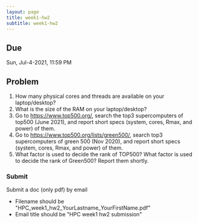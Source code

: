 ```yaml
---
layout: page
title: week1-hw2
subtitle: week1-hw2
---
```


## Due
Sun, Jul-4-2021, 11:59 PM

## Problem
1. How many physical cores and threads are available on your laptop/desktop? 
2. What is the size of the RAM on your laptop/desktop?
3. Go to <https://www.top500.org/>, search the top3 supercomputers of top500 (June 2021), and report short specs (system, cores, Rmax, and power) of them.
4. Go to <https://www.top500.org/lists/green500/>, search top3 supercomputers of green 500 (Nov 2020), and report short specs (system, cores, Rmax, and power) of them.
5. What factor is used to decide the rank of TOP500? What factor is used to decide the rank of Green500? Report them shortly.

### Submit
Submit a doc (only pdf) by email 
- Filename should be "HPC_week1_hw2_YourLastname_YourFirstName.pdf"
- Email title should be "HPC week1 hw2 submission"
